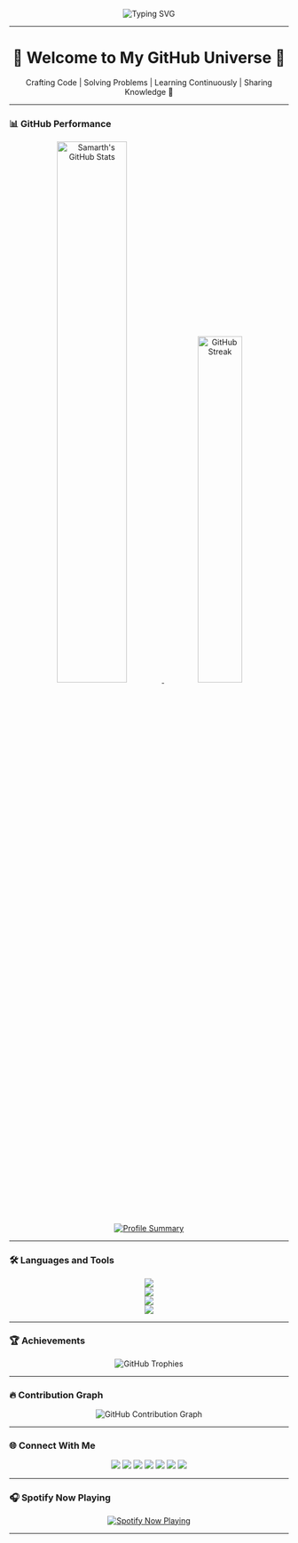 <!-- Header Section -->
<p align="center">
  <img src="https://readme-typing-svg.demolab.com?font=Fira+Code&size=32&pause=1000&color=0EFFF7&center=true&vCenter=true&width=900&lines=Hi+there%2C+I'm+Samarth+Sharma!+%F0%9F%91%8B;A+Passionate+Developer+%7C+Open+Source+Contributor;Building+Projects+%26+Solving+Problems+Like+a+Pro;Always+Learning+New+Technologies+%F0%9F%9A%80" alt="Typing SVG" />
</p>

---

<!-- Introduction Section -->
<h1 align="center">🚀 Welcome to My GitHub Universe 🚀</h1>
<p align="center">Crafting Code | Solving Problems | Learning Continuously | Sharing Knowledge 🚀</p>

---

### 📊 **GitHub Performance**

<p align="center">
    <a href="https://github.com/samartho4">
        <img width="50%" src="https://github-readme-stats.vercel.app/api?username=samartho4&show_icons=true&theme=radical&count_private=true&include_all_commits=true&rank_icon=percentile&hide_border=true" alt="Samarth's GitHub Stats" />
    </a>
    <a href="https://github.com/samartho4">
        <img width="40%" src="https://github-readme-streak-stats.herokuapp.com?user=samartho4&theme=radical&hide_border=true&date_format=M%20j%5B%2C%20Y%5D" alt="GitHub Streak" />
    </a>
    <a href="https://github.com/samartho4">
        <img src="https://github-profile-summary-cards.vercel.app/api/cards/profile-details?username=samartho4&theme=radical" alt="Profile Summary" />
    </a>
</p>

---

### 🛠️ **Languages and Tools**

<p align="center">
  <!-- Core Technologies -->
  <img src="https://skillicons.dev/icons?i=js,ts,react,nextjs,nodejs,express,python,java,cpp,html,css" />
  <br/>
  <!-- Backend & Databases -->
  <img src="https://skillicons.dev/icons?i=django,mysql,postgres,mongodb,sqlite" />
  <br/>
  <!-- DevOps and Tools -->
  <img src="https://skillicons.dev/icons?i=aws,azure,docker,git,github,heroku,vscode,figma,postman" />
  <br/>
  <!-- Additional Tools -->
  <img src="https://skillicons.dev/icons?i=linux,redis,bash,webpack,graphql,cloudflare" />
</p>

---

### 🏆 **Achievements**

<p align="center">
    <img src="https://github-profile-trophy.vercel.app/?username=samartho4&theme=radical&column=7&margin-w=10" alt="GitHub Trophies" />
</p>

---

### 🔥 **Contribution Graph**

<p align="center">
    <img src="https://github-readme-activity-graph.vercel.app/graph?username=samartho4&theme=radical&hide_border=true" alt="GitHub Contribution Graph" />
</p>

---

### 🌐 **Connect With Me**

<p align="center">
  <a href="https://linkedin.com/in/samarthxsharma"><img src="https://img.shields.io/badge/LinkedIn-blue?style=for-the-badge&logo=linkedin&logoColor=white" /></a>
  <a href="https://x.com/sxmarthx"><img src="https://img.shields.io/badge/X-black?style=for-the-badge&logo=twitter&logoColor=white" /></a>
  <a href="https://leetcode.com/u/samartho4/"><img src="https://img.shields.io/badge/LeetCode-FFA116?style=for-the-badge&logo=leetcode&logoColor=white" /></a>
  <a href="https://medium.com/@samarthx04"><img src="https://img.shields.io/badge/Medium-black?style=for-the-badge&logo=medium&logoColor=white" /></a>
  <a href="https://hashnode.com/@samartho4"><img src="https://img.shields.io/badge/Hashnode-2962FF?style=for-the-badge&logo=hashnode&logoColor=white" /></a>
  <a href="https://devpost.com/samartho4"><img src="https://img.shields.io/badge/Devpost-003E54?style=for-the-badge&logo=devpost&logoColor=white" /></a>
  <a href="https://instagram.com/samarth_o4"><img src="https://img.shields.io/badge/Instagram-E4405F?style=for-the-badge&logo=instagram&logoColor=white" /></a>
</p>

---

### 🎧 **Spotify Now Playing**

<p align="center">
    <a href="https://open.spotify.com/user/your_spotify_id">
        <img src="https://spotify-github-profile.vercel.app/api/view?uid=your_spotify_id&cover_image=true&theme=default&bar_color=53b14f" alt="Spotify Now Playing" />
    </a>
</p>

---
